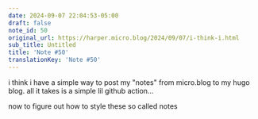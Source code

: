 ```yaml
---
date: 2024-09-07 22:04:53-05:00
draft: false
note_id: 50
original_url: https://harper.micro.blog/2024/09/07/i-think-i.html
sub_title: Untitled
title: 'Note #50'
translationKey: 'Note #50'
---
```


i think i have a simple way to post my "notes" from micro.blog to my hugo blog. all it takes is a simple lil github action…

now to figure out how to style these so called notes